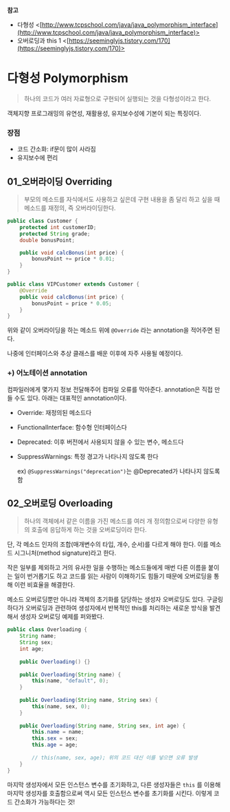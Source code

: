 **참고**

- 다형성 <[http://www.tcpschool.com/java/java_polymorphism_interface](http://www.tcpschool.com/java/java_polymorphism_interface)>
- 오버로딩과 this 1 <[https://seeminglyjs.tistory.com/170](https://seeminglyjs.tistory.com/170)>

# 다형성 Polymorphism

> 하나의 코드가 여러 자료형으로 구현되어 실행되는 것을 다형성이라고 한다.

객체지향 프로그래밍의 유연성, 재활용성, 유지보수성에 기본이 되는 특징이다.

### 장점

- 코드 간소화: if문이 많이 사라짐
- 유지보수에 편리

## 01_오버라이딩 Overriding

> 부모의 메소드를 자식에서도 사용하고 싶은데 구현 내용을 좀 달리 하고 싶을 때 메소드를 재정의, 즉 오버라이딩한다.

```java
public class Customer {
	protected int customerID;
	protected String grade;
	double bonusPoint;

	public void calcBonus(int price) {
		bonusPoint += price * 0.01;
	}
}
```

```java
public class VIPCustomer extends Customer {
	@Override
	public void calcBonus(int price) {
		bonusPoint = price * 0.05;
	}	
}
```

위와 같이 오버라이딩을 하는 메소드 위에 `@Override` 라는 annotation을 적어주면 된다.

나중에 인터페이스와 추상 클래스를 배운 이후에 자주 사용될 예정이다. 

### +) 어노테이션 annotation

컴파일러에게 몇가지 정보 전달해주어 컴파일 오류를 막아준다. annotation은 직접 만들 수도 있다. 아래는 대표적인 annotation이다.

- Override: 재정의된 메소드다
- FunctionalInterface: 함수형 인터페이스다
- Deprecated: 이후 버전에서 사용되지 않을 수 있는 변수, 메소드다
- SuppressWarnings: 특정 경고가 나타나지 않도록 한다

    ex) `@SuppressWarnings("deprecation")`는 @Deprecated가 나타나지 않도록 함

## 02_오버로딩 Overloading

> 하나의 객체에서 같은 이름을 가진 메소드를 여러 개 정의함으로써 다양한 유형의 호출에 응답하게 하는 것을 오버로딩이라 한다.

단, 각 메소드 인자의 조합(매개변수의 타입, 개수, 순서)를 다르게 해야 한다. 이를 메소드 시그니처(method signature)라고 한다.

작은 일부를 제외하고 거의 유사한 일을 수행하는 메소드들에게 매번 다른 이름을 붙이는 일이 번거롭기도 하고 코드를 읽는 사람이 이해하기도 힘들기 때문에 오버로딩을 통해 이런 비효율을 해결한다.

메소드 오버로딩뿐만 아니라 객체의 초기화를 담당하는 생성자 오버로딩도 있다. 구글링하다가 오버로딩과 관련하여 생성자에서 반복적인 this를 처리하는 새로운 방식을 발견해서 생성자 오버로딩 예제를 퍼와봤다.

```java
public class Overloading {
	String name;
	String sex;
	int age;
	
	public Overloading() {}
	
	public Overloading(String name) {
		this(name, "default", 0);
	}
	
	public Overloading(String name, String sex) {
		this(name, sex, 0);
	}
	
	public Overloading(String name, String sex, int age) {
		this.name = name;
		this.sex = sex;
		this.age = age;
		
		// this(name, sex, age); 위의 코드 대신 이를 넣으면 오류 발생
	}
}
```

마지막 생성자에서 모든 인스턴스 변수를 초기화하고, 다른 생성자들은 `this` 를 이용해 마지막 생성자를 호출함으로써 역시 모든 인스턴스 변수를 초기화를 시킨다. 이렇게 코드 간소화가 가능하다는 것!
